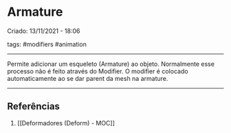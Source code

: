 # Armature
Criado: 13/11/2021 - 18:06

tags: #modifiers #animation

---

Permite adicionar um esqueleto (Armature) ao objeto. Normalmente esse processo não é feito através do Modifier. O modifier é colocado automaticamente ao se dar parent da mesh na armature.

---
## Referências
1. [[Deformadores (Deform) - MOC]]